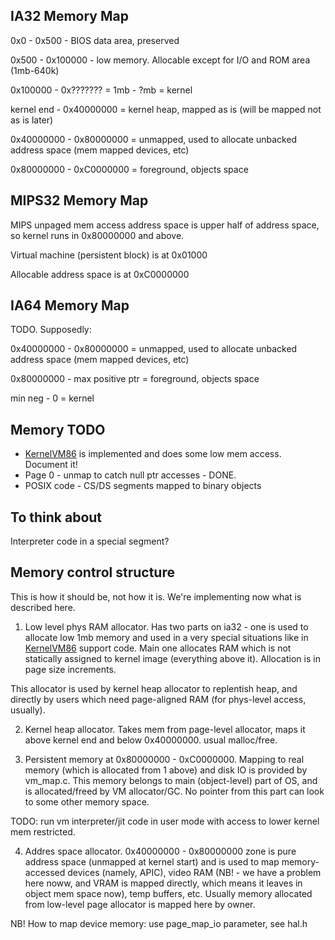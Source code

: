 ## IA32 Memory Map ##


0x0 - 0x500 - BIOS data area, preserved

0x500 - 0x100000 - low memory. Allocable except for I/O and ROM area (1mb-640k)

0x100000 - 0x??????? = 1mb - ?mb = kernel

kernel end - 0x40000000 = kernel heap, mapped as is (will be mapped not as is later)

0x40000000 - 0x80000000 = unmapped, used to allocate unbacked address space (mem mapped devices, etc)

0x80000000 - 0xC0000000 = foreground, objects space

## MIPS32 Memory Map ##

MIPS unpaged mem access address space is upper half of address space, so kernel runs in 0x80000000 and above.

Virtual machine (persistent block) is at 0x01000

Allocable address space is at 0xC0000000

## IA64 Memory Map ##

TODO. Supposedly:

0x40000000 - 0x80000000 = unmapped, used to allocate unbacked address space (mem mapped devices, etc)

0x80000000 - max positive ptr = foreground, objects space

min neg - 0 = kernel

## Memory TODO ##

  * [KernelVM86](KernelVM86.md) is implemented and does some low mem access. Document it!
  * Page 0 - unmap to catch null ptr accesses - DONE.
  * POSIX code - CS/DS segments mapped to binary objects

## To think about ##

Interpreter code in a special segment?

## Memory control structure ##

This is how it should be, not how it is. We're implementing now what is described here.

1. Low level phys RAM allocator. Has two parts on ia32 - one is used to allocate low 1mb memory and used in a very special situations like in [KernelVM86](KernelVM86.md) support code. Main one allocates RAM which is not statically assigned to kernel image (everything above it). Allocation is in page size increments.

This allocator is used by kernel heap allocator to replentish heap, and directly by users which need page-aligned RAM (for phys-level access, usually).

2. Kernel heap allocator. Takes mem from page-level allocator, maps it above kernel end and below 0x40000000. usual malloc/free.


3. Persistent memory at 0x80000000 - 0xC0000000. Mapping to real memory (which is allocated from 1 above) and disk IO is provided by vm\_map.c. This memory belongs to main (object-level) part of OS, and is allocated/freed by VM allocator/GC. No pointer from this part can look to some other memory space.

TODO: run vm interpreter/jit code in user mode with access to lower kernel mem restricted.

4. Addres space allocator. 0x40000000 - 0x80000000 zone is pure address space (unmapped at kernel start) and is used to map memory-accessed devices (namely, APIC), video RAM (NB! - we have a problem here noww, and VRAM is mapped directly, which means it leaves in object mem space now), temp buffers, etc. Usually memory allocated from low-level page allocator is mapped here by owner.

NB! How to map device memory: use page\_map\_io parameter, see hal.h
